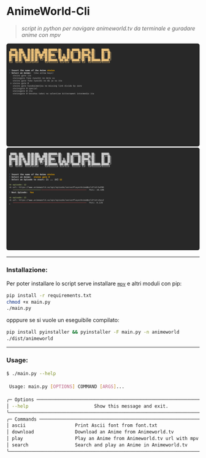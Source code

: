 # AnimeWorld-Cli


> *script in python per navigare animeworld.tv da terminale e guradare anime con mpv*



![](image/image.png)
![](image/image2.png)



---

### Installazione:

Per poter installare lo script serve installare [``mpv``](https://mpv.io/) e altri moduli con pip:

```bash
pip install -r requirements.txt
chmod +x main.py
./main.py
```
opppure se si vuole un eseguibile compilato:

```bash
pip install pyinstaller && pyinstaller -F main.py -n animeworld
./dist/animeworld
```

---

### Usage:


```bash
$ ./main.py --help

 Usage: main.py [OPTIONS] COMMAND [ARGS]...

╭─ Options ────────────────────────────────────────────────────────────────────────────╮
│ --help                        Show this message and exit.                            │
╰──────────────────────────────────────────────────────────────────────────────────────╯
╭─ Commands ───────────────────────────────────────────────────────────────────────────╮
│ ascii                  Print Ascii font from font.txt                                │
│ download               Download an Anime from Animeworld.tv                          │
│ play                   Play an Anime from Animeworld.tv url with mpv                 │
│ search                 Search and play an Anime in Animeworld.tv                     │
╰──────────────────────────────────────────────────────────────────────────────────────╯


```



